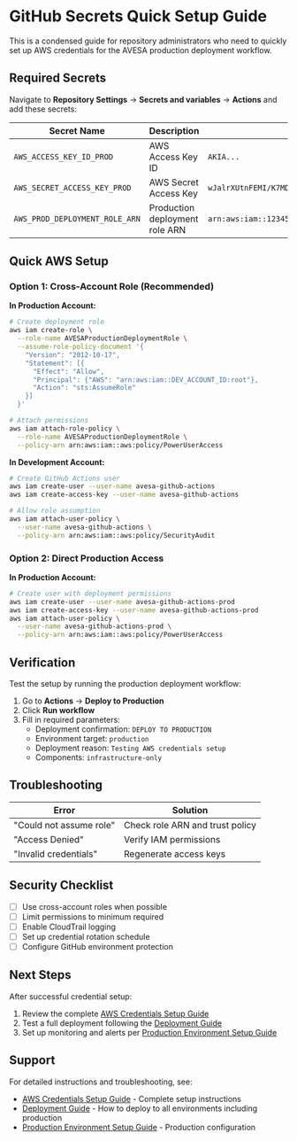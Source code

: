 # GitHub Secrets Quick Setup Guide

This is a condensed guide for repository administrators who need to quickly set up AWS credentials for the AVESA production deployment workflow.

## Required Secrets

Navigate to **Repository Settings** → **Secrets and variables** → **Actions** and add these secrets:

| Secret Name | Description | Example Value |
|-------------|-------------|---------------|
| `AWS_ACCESS_KEY_ID_PROD` | AWS Access Key ID | `AKIA...` |
| `AWS_SECRET_ACCESS_KEY_PROD` | AWS Secret Access Key | `wJalrXUtnFEMI/K7MDENG...` |
| `AWS_PROD_DEPLOYMENT_ROLE_ARN` | Production deployment role ARN | `arn:aws:iam::123456789012:role/AVESAProductionDeploymentRole` |

## Quick AWS Setup

### Option 1: Cross-Account Role (Recommended)

**In Production Account:**
```bash
# Create deployment role
aws iam create-role \
  --role-name AVESAProductionDeploymentRole \
  --assume-role-policy-document '{
    "Version": "2012-10-17",
    "Statement": [{
      "Effect": "Allow",
      "Principal": {"AWS": "arn:aws:iam::DEV_ACCOUNT_ID:root"},
      "Action": "sts:AssumeRole"
    }]
  }'

# Attach permissions
aws iam attach-role-policy \
  --role-name AVESAProductionDeploymentRole \
  --policy-arn arn:aws:iam::aws:policy/PowerUserAccess
```

**In Development Account:**
```bash
# Create GitHub Actions user
aws iam create-user --user-name avesa-github-actions
aws iam create-access-key --user-name avesa-github-actions

# Allow role assumption
aws iam attach-user-policy \
  --user-name avesa-github-actions \
  --policy-arn arn:aws:iam::aws:policy/SecurityAudit
```

### Option 2: Direct Production Access

**In Production Account:**
```bash
# Create user with deployment permissions
aws iam create-user --user-name avesa-github-actions-prod
aws iam create-access-key --user-name avesa-github-actions-prod
aws iam attach-user-policy \
  --user-name avesa-github-actions-prod \
  --policy-arn arn:aws:iam::aws:policy/PowerUserAccess
```

## Verification

Test the setup by running the production deployment workflow:

1. Go to **Actions** → **Deploy to Production**
2. Click **Run workflow**
3. Fill in required parameters:
   - Deployment confirmation: `DEPLOY TO PRODUCTION`
   - Environment target: `production`
   - Deployment reason: `Testing AWS credentials setup`
   - Components: `infrastructure-only`

## Troubleshooting

| Error | Solution |
|-------|----------|
| "Could not assume role" | Check role ARN and trust policy |
| "Access Denied" | Verify IAM permissions |
| "Invalid credentials" | Regenerate access keys |

## Security Checklist

- [ ] Use cross-account roles when possible
- [ ] Limit permissions to minimum required
- [ ] Enable CloudTrail logging
- [ ] Set up credential rotation schedule
- [ ] Configure GitHub environment protection

## Next Steps

After successful credential setup:

1. Review the complete [AWS Credentials Setup Guide](AWS_CREDENTIALS_GUIDE.md)
2. Test a full deployment following the [Deployment Guide](DEPLOYMENT_GUIDE.md#manual-production-deployment)
3. Set up monitoring and alerts per [Production Environment Setup Guide](PROD_ENVIRONMENT_SETUP_GUIDE.md)

## Support

For detailed instructions and troubleshooting, see:
- [AWS Credentials Setup Guide](AWS_CREDENTIALS_GUIDE.md) - Complete setup instructions
- [Deployment Guide](DEPLOYMENT_GUIDE.md) - How to deploy to all environments including production
- [Production Environment Setup Guide](PROD_ENVIRONMENT_SETUP_GUIDE.md) - Production configuration